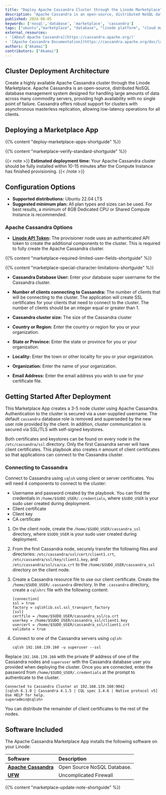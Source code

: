 ```yaml
---
title: "Deploy Apache Cassandra Cluster through the Linode Marketplace"
description: "Apache Cassandra is an open-source, distributed NoSQL database management system designed for handling large amounts of data across many commodity servers, providing high availability with no single point of failure. Cassandra offers robust support for clusters with asynchronous masterless replication allowing low-latency operations for all clients. "
published: 2024-08-05
keywords: ['nosql','database', 'marketplace', 'cassandra']
tags: ["ubuntu","marketplace", "database", "linode platform", "cloud manager", "ssl", "cloud storage", "high availability", "compute storage"]
external_resources:
- '[About Apache Cassandra](https://cassandra.apache.org/)'
- '[Apache Cassandra Documentation](https://cassandra.apache.org/doc/latest/cassandra/architecture/overview.html)'
authors: ["Akamai"]
contributors: ["Akamai"]
---
```


## Cluster Deployment Architecture

Create a highly available Apache Cassandra cluster through the Linode Marketplace. Apache Cassandra is an open-source, distributed NoSQL database management system designed for handling large amounts of data across many commodity servers, providing high availability with no single point of failure. Cassandra offers robust support for clusters with asynchronous masterless replication, allowing low-latency operations for all clients.

## Deploying a Marketplace App

{{% content "deploy-marketplace-apps-shortguide" %}}

{{% content "marketplace-verify-standard-shortguide" %}}

{{< note >}}
**Estimated deployment time:** Your Apache Cassandra cluster should be fully installed within 10-15 minutes after the Compute Instance has finished provisioning.
{{< /note >}}

## Configuration Options

- **Supported distributions:** Ubuntu 22.04 LTS
- **Suggested minimum plan:** All plan types and sizes can be used. For best results, a minimum of 8GB Dedicated CPU or Shared Compute Instance is recommended.

### Apache Cassandra Options

- **[Linode API Token](/docs/products/tools/api/guides/manage-api-tokens/#create-an-api-token):** The provisioner node uses an authenticated API token to create the additional components to the cluster. This is required to fully create the Apache Cassandra cluster.

{{% content "marketplace-required-limited-user-fields-shortguide" %}}

{{% content "marketplace-special-character-limitations-shortguide" %}}

- **Cassandra Database User:** Enter your database super username for the Cassandra cluster.

- **Number of clients connecting to Cassandra:** The number of clients that will be connecting to the cluster. The application will create SSL certificates for your clients that need to connect to the cluster. The number of clients should be an integer equal or greater than 1.

- **Cassandra cluster size:** The size of the Cassandra cluster

- **Country or Region:** Enter the country or region for you or your organization.

- **State or Province:** Enter the state or province for you or your organization.

- **Locality:** Enter the town or other locality for you or your organization.

- **Organization:** Enter the name of your organization.

- **Email Address:** Enter the email address you wish to use for your certificate file.

## Getting Started After Deployment

This Marketplace App creates a 3-5 node cluster using Apache Cassandra. Authentication to the cluster is secured via a user-supplied username. The default `cassandra` database role is removed and superseded by the new user role provided by the client. In addition, cluster communication is secured via SSL/TLS with self-signed keystores.

Both certificates and keystores can be found on every node in the `/etc/cassandra/ssl` directory. Only the first Cassandra server will have client certificates. This playbook also creates *_n_* amount of client certificates so that applications can connect to the Cassandra cluster.

### Connecting to Cassandra

Connect to Cassandra using `cqlsh` using client or server certificates. You will need 4 components to connect to the cluster:

- Username and password created by the playbook. You can find the credentials in `/home/$SUDO_USER/.credentials`, where `$SUDO_USER` is your sudo user created during deployment.
- Client certificate
- Client key
- CA certificate

1. On the client node, create the `/home/$SUDO_USER/cassandra_ssl` directory, where `$SUDO_USER` is your sudo user created during deployment.

2. From the first Cassandra node, securely transfer the following files and directories: `/etc/cassandra/ssl/cert/client1.crt`, `/etc/cassandra/ssl/key/client1.key`, and `/etc/cassandra/ssl/ca/ca.crt` to the `/home/$SUDO_USER/cassandra_ssl` directory on the client node.

3. Create a Cassandra resource file to use our client certificate. Create the `/home/$SUDO_USER/.cassandra` directory. In the `.cassandra` directory, create a `cqlshrc` file with the following content:

    ```
    [connection]
    ssl = true
    factory = cqlshlib.ssl.ssl_transport_factory
    [ssl]
    certfile = /home/$SUDO_USER/cassandra_ssl/ca.crt
    userkey = /home/$SUDO_USER/cassandra_ssl/client1.key
    usercert = /home/$SUDO_USER/cassandra_ssl/client1.crt
    validate = true
    ```

4. Connect to one of the Cassandra servers using `cqlsh`:

    ```command
    cqlsh 192.168.139.160 -u superuser --ssl
    ```

Replace `192.168.139.160` with the private IP address of one of the Cassandra nodes and `superuser` with the Cassandra database user you provided when deploying the cluster. Once you are connected, enter the password from `/home/$SUDO_USER/.credentials` at the prompt to authenticate to the cluster.

```output
Connected to Cassandra Cluster at 192.168.139.160:9042
[cqlsh 6.1.0 | Cassandra 4.1.5 | CQL spec 3.4.6 | Native protocol v5]
Use HELP for help.
superadmin@cqlsh>
```

You can distribute the remainder of client certificates to the rest of the nodes.

## Software Included

The Apache Cassandra Marketplace App installs the following software on your Linode:

| **Software** | **Description** |
|:--------------|:------------|
| [**Apache Cassandra**](https://cassandra.apache.org/) | Open Source NoSQL Database. |
| [**UFW**](https://help.ubuntu.com/community/UFW) | Uncomplicated Firewall |

{{% content "marketplace-update-note-shortguide" %}}
